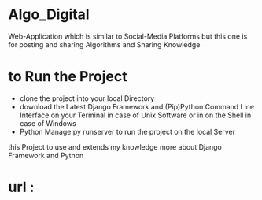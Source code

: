 # Algo_Digital
Web-Application which is similar to Social-Media Platforms but this one is for posting and sharing Algorithms 
and Sharing Knowledge 

# to Run the Project 

- clone the project into your local Directory 
- download the Latest Django Framework and (Pip)Python Command Line Interface on your Terminal in case of Unix Software or in   on the Shell in case of Windows 
- Python Manage.py runserver to run the project on the local Server 


this Project to use and extends my knowledge more about Django Framework and Python 


# url : 
